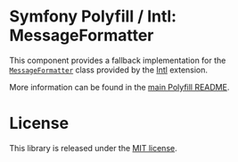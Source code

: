 Symfony Polyfill / Intl: MessageFormatter
=========================================

This component provides a fallback implementation for the
[`MessageFormatter`](https://php.net/MessageFormatter) class provided
by the [Intl](https://php.net/intl) extension.

More information can be found in the
[main Polyfill README](https://github.com/symfony/polyfill/blob/master/README.md).

License
=======

This library is released under the [MIT license](LICENSE).

